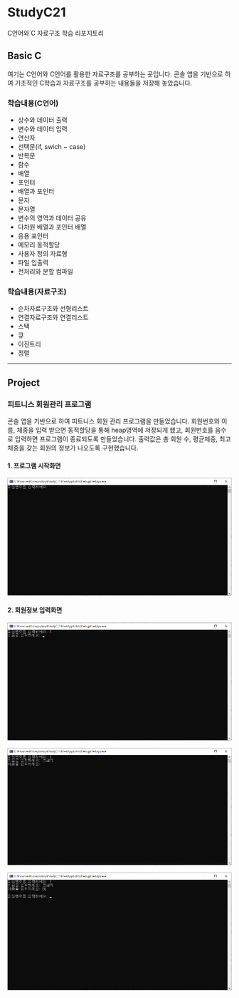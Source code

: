 # StudyC21
C언어와 C 자료구조 학습 리포지토리

## Basic C

여기는 C언어와 C언어를 활용한 자료구조를 공부하는 곳입니다. 콘솔 앱을 기반으로 하여 기초적인 C학습과 자료구조를 공부하는 내용들을 저장해 놓았습니다.

### 학습내용(C언어)

- 상수와 데이터 출력
- 변수와 데이터 입력
- 연산자
- 선택문(if, swich ~ case)
- 반복문
- 함수
- 배열
- 포인터
- 배열과 포인터
- 문자
- 문자열
- 변수의 영역과 데이터 공유
- 다차원 배열과 포인터 배열
- 응용 포인터
- 메모리 동적할당
- 사용자 정의 자료형
- 파일 입출력
- 전처리와 분할 컴파일


### 학습내용(자료구조)

- 순차자료구조와 선형리스트
- 연결자료구조와 연결리스트
- 스택
- 큐
- 이진트리
- 정렬

----------------

## Project


### 피트니스 회원관리 프로그램
콘솔 앱을 기반으로 하여 피트니스 회원 관리 프로그램을 만들었습니다. 회원번호와 이름, 체중을 입력 받으면 동적할당을 통해 heap영역에 저장되게 했고, 
회원번호를 음수로 입력하면 프로그램이 종료되도록 만들었습니다. 출력값은 총 회원 수, 평균체중, 최고체중을 갖는 회원의 정보가 나오도록 구현했습니다.

#### 1. 프로그램 시작화면
![프로그램시작_Images](https://github.com/zizi0308/StudyC21/blob/main/Images/img_20210618_120626_001.png)


#### 2. 회원정보 입력화면
![회원정보입력_Images1](https://github.com/zizi0308/StudyC21/blob/main/Images/img_20210618_120648_001.png)


![회원정보입력_Images2](https://github.com/zizi0308/StudyC21/blob/main/Images/img_20210618_120600_001.png)


![회원정보입력_Images3](https://github.com/zizi0308/StudyC21/blob/main/Images/img_20210618_120627_001.png)









